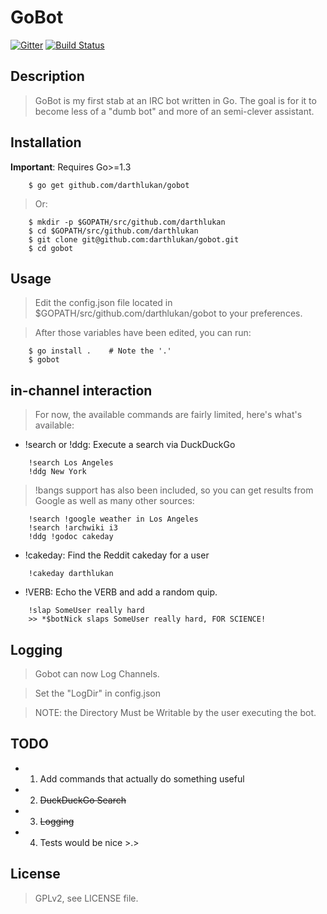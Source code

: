 GoBot
========

[![Gitter](https://badges.gitter.im/Join%20Chat.svg)](https://gitter.im/darthlukan/gobot?utm_source=badge&utm_medium=badge&utm_campaign=pr-badge&utm_content=badge)
[![Build Status](https://travis-ci.org/darthlukan/gobot.svg?branch=master)](https://travis-ci.org/darthlukan/gobot)


## Description

> GoBot is my first stab at an IRC bot written in Go. The goal is for it to become less of a "dumb bot" and more
of an semi-clever assistant.

## Installation

**Important**: Requires Go>=1.3

```
    $ go get github.com/darthlukan/gobot
```
> Or:

```
    $ mkdir -p $GOPATH/src/github.com/darthlukan
    $ cd $GOPATH/src/github.com/darthlukan
    $ git clone git@github.com:darthlukan/gobot.git
    $ cd gobot
```

## Usage

> Edit the config.json file located in $GOPATH/src/github.com/darthlukan/gobot to your preferences.

> After those variables have been edited, you can run:
```
    $ go install .    # Note the '.'
    $ gobot
```

## in-channel interaction

> For now, the available commands are fairly limited, here's what's available:

* !search or !ddg: Execute a search via DuckDuckGo

```
    !search Los Angeles
    !ddg New York
```

> !bangs support has also been included, so you can get results from Google as well as many other sources:

```
    !search !google weather in Los Angeles
    !search !archwiki i3
    !ddg !godoc cakeday
```

* !cakeday: Find the Reddit cakeday for a user

```
    !cakeday darthlukan
```

* !VERB: Echo the VERB and add a random quip. 

```
    !slap SomeUser really hard
    >> *$botNick slaps SomeUser really hard, FOR SCIENCE!
```

## Logging
> Gobot can now Log Channels.

> Set the "LogDir" in config.json

> NOTE: the Directory Must be Writable by the user executing the bot.

## TODO

- 1. Add commands that actually do something useful
- 2. ~~DuckDuckGo Search~~
- 3. ~~Logging~~
- 4. Tests would be nice >.>

## License

> GPLv2, see LICENSE file.

